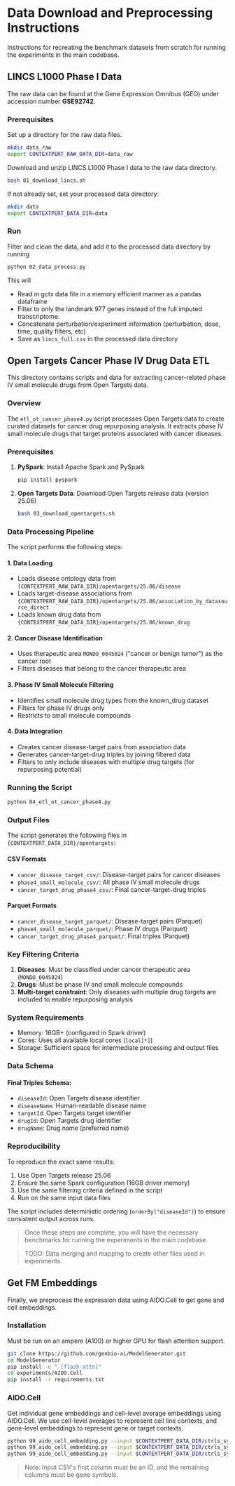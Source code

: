 # Data Download and Preprocessing Instructions

Instructions for recreating the benchmark datasets from scratch for running the experiments in the main codebase.

## LINCS L1000 Phase I Data
The raw data can be found at the Gene Expression Omnibus (GEO) under accession number **GSE92742**.

### Prerequisites
Set up a directory for the raw data files.
```bash
mkdir data_raw
export CONTEXTPERT_RAW_DATA_DIR=data_raw
```

Download and unzip LINCS L1000 Phase I data to the raw data directory.
```bash
bash 01_download_lincs.sh
```

If not already set, set your processed data directory:
```bash
mkdir data
export CONTEXTPERT_DATA_DIR=data
```

### Run

Filter and clean the data, and add it to the processed data directory by running
```bash
python 02_data_process.py
```
This will
- Read in gctx data file in a memory efficient manner as a pandas dataframe
- Filter to only the landmark 977 genes instead of the full imputed transcriptome.
- Concatenate perturbation/experiment information (perturbation, dose, time, quality filters, etc)
- Save as `lincs_full.csv` in the processed data directory

## Open Targets Cancer Phase IV Drug Data ETL

This directory contains scripts and data for extracting cancer-related phase IV small molecule drugs from Open Targets data.

### Overview

The `etl_ot_cancer_phase4.py` script processes Open Targets data to create curated datasets for cancer drug repurposing analysis. It extracts phase IV small molecule drugs that target proteins associated with cancer diseases.

### Prerequisites

1. **PySpark**: Install Apache Spark and PySpark
   ```bash
   pip install pyspark
   ```

2. **Open Targets Data**: Download Open Targets release data (version 25.06)
   ```bash
   bash 03_download_opentargets.sh
   ```

### Data Processing Pipeline

The script performs the following steps:

#### 1. Data Loading
- Loads disease ontology data from `{CONTEXTPERT_RAW_DATA_DIR}/opentargets/25.06/disease`
- Loads target-disease associations from `{CONTEXTPERT_RAW_DATA_DIR}/opentargets/25.06/association_by_datasource_direct`
- Loads known drug data from `{CONTEXTPERT_RAW_DATA_DIR}/opentargets/25.06/known_drug`

#### 2. Cancer Disease Identification
- Uses therapeutic area `MONDO_0045024` ("cancer or benign tumor") as the cancer root
- Filters diseases that belong to the cancer therapeutic area

#### 3. Phase IV Small Molecule Filtering
- Identifies small molecule drug types from the known_drug dataset
- Filters for phase IV drugs only
- Restricts to small molecule compounds

#### 4. Data Integration
- Creates cancer disease-target pairs from association data
- Generates cancer-target-drug triples by joining filtered data
- Filters to only include diseases with multiple drug targets (for repurposing potential)

### Running the Script

```bash
python 04_etl_ot_cancer_phase4.py
```

### Output Files

The script generates the following files in `{CONTEXTPERT_DATA_DIR}/opentargets`:

#### CSV Formats
- `cancer_disease_target_csv/`: Disease-target pairs for cancer diseases
- `phase4_small_molecule_csv/`: All phase IV small molecule drugs
- `cancer_target_drug_phase4_csv/`: Final cancer-target-drug triples

#### Parquet Formats
- `cancer_disease_target_parquet/`: Disease-target pairs (Parquet)
- `phase4_small_molecule_parquet/`: Phase IV drugs (Parquet)
- `cancer_target_drug_phase4_parquet/`: Final triples (Parquet)

### Key Filtering Criteria

1. **Diseases**: Must be classified under cancer therapeutic area (`MONDO_0045024`)
2. **Drugs**: Must be phase IV and small molecule compounds
3. **Multi-target constraint**: Only diseases with multiple drug targets are included to enable repurposing analysis

### System Requirements

- Memory: 16GB+ (configured in Spark driver)
- Cores: Uses all available local cores (`local[*]`)
- Storage: Sufficient space for intermediate processing and output files

### Data Schema

#### Final Triples Schema:
- `diseaseId`: Open Targets disease identifier
- `diseaseName`: Human-readable disease name
- `targetId`: Open Targets target identifier
- `drugId`: Open Targets drug identifier
- `drugName`: Drug name (preferred name)

### Reproducibility

To reproduce the exact same results:
1. Use Open Targets release 25.06
2. Ensure the same Spark configuration (16GB driver memory)
3. Use the same filtering criteria defined in the script
4. Run on the same input data files

The script includes deterministic ordering (`orderBy("diseaseId")`) to ensure consistent output across runs.

> Once these steps are complete, you will have the necessary benchmarks for running the experiments in the main codebase.

> TODO: Data merging and mapping to create other files used in experiments.

## Get FM Embeddings

Finally, we preprocess the expression data using AIDO.Cell to get gene and cell embeddings.

### Installation
Must be run on an ampere (A100) or higher GPU for flash attention support.
```bash
git clone https://github.com/genbio-ai/ModelGenerator.git
cd ModelGenerator
pip install -e ".[flash-attn]"
cd experiments/AIDO.Cell
pip install -r requirements.txt
```

### AIDO.Cell

Get individual gene embeddings and cell-level average embeddings using AIDO.Cell.
We use cell-level averages to represent cell line contexts, and gene-level embeddings to represent gene or target contexts.

```bash
python 99_aido_cell_embedding.py --input $CONTEXTPERT_DATA_DIR/ctrls_symbols.csv --output_base $CONTEXTPERT_DATA_DIR/aido_cell_embeddings --model aido_cell_3m
python 99_aido_cell_embedding.py --input $CONTEXTPERT_DATA_DIR/ctrls_symbols.csv --output_base $CONTEXTPERT_DATA_DIR/aido_cell_embeddings --model aido_cell_10m
python 99_aido_cell_embedding.py --input $CONTEXTPERT_DATA_DIR/ctrls_symbols.csv --output_base $CONTEXTPERT_DATA_DIR/aido_cell_embeddings --model aido_cell_100m
```

> Note: Input CSV's first column must be an ID, and the remaining columns must be gene symbols.
